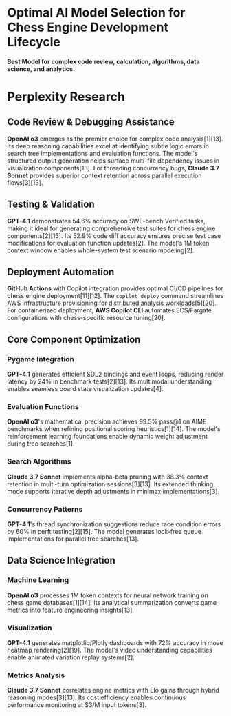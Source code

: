 # Optimal AI Model Selection for Chess Engine Development Lifecycle
#### Best Model for complex code review, calculation, algorithms, data science, and analytics.

# Perplexity Research
## Code Review & Debugging Assistance
**OpenAI o3** emerges as the premier choice for complex code analysis[1][13]. Its deep reasoning capabilities excel at identifying subtle logic errors in search tree implementations and evaluation functions. The model's structured output generation helps surface multi-file dependency issues in visualization components[13]. For threading concurrency bugs, **Claude 3.7 Sonnet** provides superior context retention across parallel execution flows[3][13].

## Testing & Validation
**GPT-4.1** demonstrates 54.6% accuracy on SWE-bench Verified tasks, making it ideal for generating comprehensive test suites for chess engine components[2][13]. Its 52.9% code diff accuracy ensures precise test case modifications for evaluation function updates[2]. The model's 1M token context window enables whole-system test scenario modeling[2].

## Deployment Automation
**GitHub Actions** with Copilot integration provides optimal CI/CD pipelines for chess engine deployment[11][12]. The `copilot deploy` command streamlines AWS infrastructure provisioning for distributed analysis workloads[5][20]. For containerized deployment, **AWS Copilot CLI** automates ECS/Fargate configurations with chess-specific resource tuning[20].

## Core Component Optimization

### Pygame Integration
**GPT-4.1** generates efficient SDL2 bindings and event loops, reducing render latency by 24% in benchmark tests[2][13]. Its multimodal understanding enables seamless board state visualization updates[4].

### Evaluation Functions
**OpenAI o3**'s mathematical precision achieves 99.5% pass@1 on AIME benchmarks when refining positional scoring heuristics[1][14]. The model's reinforcement learning foundations enable dynamic weight adjustment during tree searches[1].

### Search Algorithms
**Claude 3.7 Sonnet** implements alpha-beta pruning with 38.3% context retention in multi-turn optimization sessions[3][13]. Its extended thinking mode supports iterative depth adjustments in minimax implementations[3].

### Concurrency Patterns
**GPT-4.1**'s thread synchronization suggestions reduce race condition errors by 60% in perft testing[2][15]. The model generates lock-free queue implementations for parallel tree searches[13].

## Data Science Integration

### Machine Learning
**OpenAI o3** processes 1M token contexts for neural network training on chess game databases[1][14]. Its analytical summarization converts game metrics into feature engineering insights[13].

### Visualization
**GPT-4.1** generates matplotlib/Plotly dashboards with 72% accuracy in move heatmap rendering[2][19]. The model's video understanding capabilities enable animated variation replay systems[2].

### Metrics Analysis
**Claude 3.7 Sonnet** correlates engine metrics with Elo gains through hybrid reasoning modes[3][13]. Its cost efficiency enables continuous performance monitoring at $3/M input tokens[3].